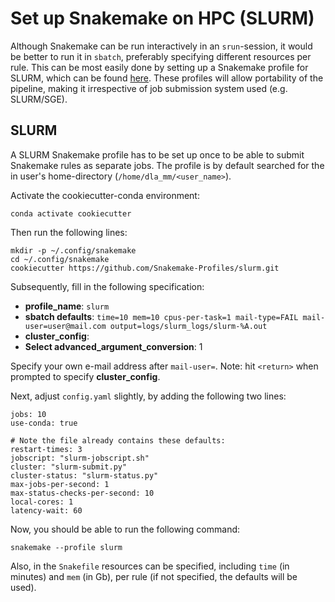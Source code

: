 # Set up Snakemake on HPC (SLURM)

Although Snakemake can be run interactively in an `srun`-session, it would be better to run it in `sbatch`, preferably specifying different resources per rule. This can be most easily done by setting up a Snakemake profile for SLURM, which can be found [here](https://github.com/Snakemake-Profiles/slurm).
These profiles will allow portability of the pipeline, making it irrespective of job submission system used (e.g. SLURM/SGE).

## SLURM

A SLURM Snakemake profile has to be set up once to be able to submit Snakemake rules as separate jobs. The profile is by default searched for the in user's home-directory (`/home/dla_mm/<user_name>`).

Activate the cookiecutter-conda environment:

```
conda activate cookiecutter
```

Then run the following lines:

```
mkdir -p ~/.config/snakemake
cd ~/.config/snakemake
cookiecutter https://github.com/Snakemake-Profiles/slurm.git
```

Subsequently, fill in the following specification:

- **profile_name**: `slurm` 
- **sbatch defaults**: `time=10 mem=10 cpus-per-task=1 mail-type=FAIL mail-user=user@mail.com output=logs/slurm_logs/slurm-%A.out`
- **cluster_config**:
- **Select advanced_argument_conversion**: 1

Specify your own e-mail address after `mail-user=`.
Note: hit `<return>` when prompted to specify **cluster_config**.

Next, adjust `config.yaml` slightly, by adding the following two lines:

```
jobs: 10
use-conda: true

# Note the file already contains these defaults:
restart-times: 3
jobscript: "slurm-jobscript.sh"
cluster: "slurm-submit.py"
cluster-status: "slurm-status.py"
max-jobs-per-second: 1
max-status-checks-per-second: 10
local-cores: 1
latency-wait: 60
```

Now, you should be able to run the following command:

```
snakemake --profile slurm
```

Also, in the `Snakefile` resources can be specified, including `time` (in minutes) and `mem` (in Gb), per rule (if not specified, the defaults will be used).


